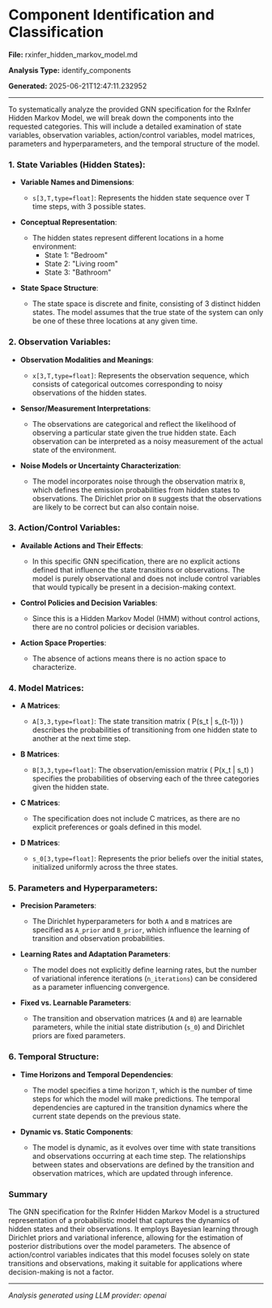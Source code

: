 # Component Identification and Classification

**File:** rxinfer_hidden_markov_model.md

**Analysis Type:** identify_components

**Generated:** 2025-06-21T12:47:11.232952

---

To systematically analyze the provided GNN specification for the RxInfer Hidden Markov Model, we will break down the components into the requested categories. This will include a detailed examination of state variables, observation variables, action/control variables, model matrices, parameters and hyperparameters, and the temporal structure of the model.

### 1. **State Variables (Hidden States)**:
- **Variable Names and Dimensions**:
  - `s[3,T,type=float]`: Represents the hidden state sequence over T time steps, with 3 possible states.
  
- **Conceptual Representation**:
  - The hidden states represent different locations in a home environment:
    - State 1: "Bedroom"
    - State 2: "Living room"
    - State 3: "Bathroom"
  
- **State Space Structure**:
  - The state space is discrete and finite, consisting of 3 distinct hidden states. The model assumes that the true state of the system can only be one of these three locations at any given time.

### 2. **Observation Variables**:
- **Observation Modalities and Meanings**:
  - `x[3,T,type=float]`: Represents the observation sequence, which consists of categorical outcomes corresponding to noisy observations of the hidden states.
  
- **Sensor/Measurement Interpretations**:
  - The observations are categorical and reflect the likelihood of observing a particular state given the true hidden state. Each observation can be interpreted as a noisy measurement of the actual state of the environment.

- **Noise Models or Uncertainty Characterization**:
  - The model incorporates noise through the observation matrix `B`, which defines the emission probabilities from hidden states to observations. The Dirichlet prior on `B` suggests that the observations are likely to be correct but can also contain noise.

### 3. **Action/Control Variables**:
- **Available Actions and Their Effects**:
  - In this specific GNN specification, there are no explicit actions defined that influence the state transitions or observations. The model is purely observational and does not include control variables that would typically be present in a decision-making context.

- **Control Policies and Decision Variables**:
  - Since this is a Hidden Markov Model (HMM) without control actions, there are no control policies or decision variables.

- **Action Space Properties**:
  - The absence of actions means there is no action space to characterize.

### 4. **Model Matrices**:
- **A Matrices**:
  - `A[3,3,type=float]`: The state transition matrix \( P(s_t | s_{t-1}) \) describes the probabilities of transitioning from one hidden state to another at the next time step.

- **B Matrices**:
  - `B[3,3,type=float]`: The observation/emission matrix \( P(x_t | s_t) \) specifies the probabilities of observing each of the three categories given the hidden state.

- **C Matrices**:
  - The specification does not include C matrices, as there are no explicit preferences or goals defined in this model.

- **D Matrices**:
  - `s_0[3,type=float]`: Represents the prior beliefs over the initial states, initialized uniformly across the three states.

### 5. **Parameters and Hyperparameters**:
- **Precision Parameters**:
  - The Dirichlet hyperparameters for both `A` and `B` matrices are specified as `A_prior` and `B_prior`, which influence the learning of transition and observation probabilities.

- **Learning Rates and Adaptation Parameters**:
  - The model does not explicitly define learning rates, but the number of variational inference iterations (`n_iterations`) can be considered as a parameter influencing convergence.

- **Fixed vs. Learnable Parameters**:
  - The transition and observation matrices (`A` and `B`) are learnable parameters, while the initial state distribution (`s_0`) and Dirichlet priors are fixed parameters.

### 6. **Temporal Structure**:
- **Time Horizons and Temporal Dependencies**:
  - The model specifies a time horizon `T`, which is the number of time steps for which the model will make predictions. The temporal dependencies are captured in the transition dynamics where the current state depends on the previous state.

- **Dynamic vs. Static Components**:
  - The model is dynamic, as it evolves over time with state transitions and observations occurring at each time step. The relationships between states and observations are defined by the transition and observation matrices, which are updated through inference.

### Summary
The GNN specification for the RxInfer Hidden Markov Model is a structured representation of a probabilistic model that captures the dynamics of hidden states and their observations. It employs Bayesian learning through Dirichlet priors and variational inference, allowing for the estimation of posterior distributions over the model parameters. The absence of action/control variables indicates that this model focuses solely on state transitions and observations, making it suitable for applications where decision-making is not a factor.

---

*Analysis generated using LLM provider: openai*

